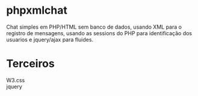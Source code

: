 # phpxmlchat
Chat simples em PHP/HTML sem banco de dados, usando XML para o registro de mensagens, usando as sessions do PHP para identificação dos usuarios e jquery/ajax para fluides.

# Terceiros
W3.css<br>
jquery
